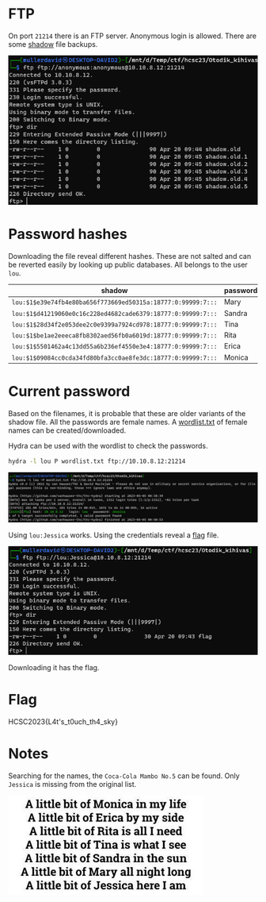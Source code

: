# FTP

On port `21214` there is an FTP server. Anonymous login is allowed. There are some [shadow](https://linux.die.net/man/5/shadow) file backups.

![](screenshots/1.png)

# Password hashes

Downloading the file reveal different hashes. These are not salted and can be reverted easily by looking up public databases. All belongs to the user `lou`.

| shadow | password |
|---|---|
| `lou:$1$e39e74fb4e80ba656f773669ed50315a:18777:0:99999:7:::` | Mary |
| `lou:$1$d41219060e0c16c228ed4682cade6379:18777:0:99999:7:::` | Sandra |
| `lou:$1$28d34f2e053dee2c0e9399a7924cd978:18777:0:99999:7:::` | Tina |
| `lou:$1$be1ae2eeeca8fb8302aed56fb0a6019d:18777:0:99999:7:::` | Rita |
| `lou:$1$5501462a4c13dd55a6b236ef4550e3e4:18777:0:99999:7:::` | Erica |
| `lou:$1$09084cc0cda34fd80bfa3cc0ae8fe3dc:18777:0:99999:7:::` | Monica |

# Current password 

Based on the filenames, it is probable that these are older variants of the shadow file. All the passwords are female names. A [wordlist.txt](workdir/wordlist.txt) of female names can be created/downloaded. 

Hydra can be used with the wordlist to check the passwords.

```bash
hydra -l lou P wordlist.txt ftp://10.10.8.12:21214
```

![](screenshots/2.png)

Using `lou:Jessica` works. Using the credentials reveal a [flag](workdir/flag) file. 

![](screenshots/3.png)

Downloading it has the flag.

# Flag
HCSC2023{L4t's_t0uch_th4_sky}

# Notes
Searching for the names, the `Coca-Cola Mambo No.5` can be found. Only `Jessica` is missing from the original list.

![](screenshots/4.png)